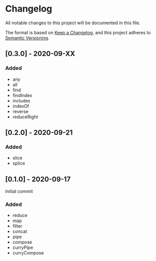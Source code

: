 # Changelog

All notable changes to this project will be documented in this file.

The format is based on [Keep a Changelog](https://keepachangelog.com/en/1.0.0/),
and this project adheres to [Semantic Versioning](https://semver.org/spec/v2.0.0.html).

## [0.3.0] - 2020-09-XX

### Added

- any
- all
- find
- findIndex
- includes
- indexOf
- reverse
- reduceRight

## [0.2.0] - 2020-09-21

### Added

- slice
- splice

## [0.1.0] - 2020-09-17

Initial commit

### Added

- reduce
- map
- filter
- concat
- pipe
- compose
- curryPipe
- curryCompose
